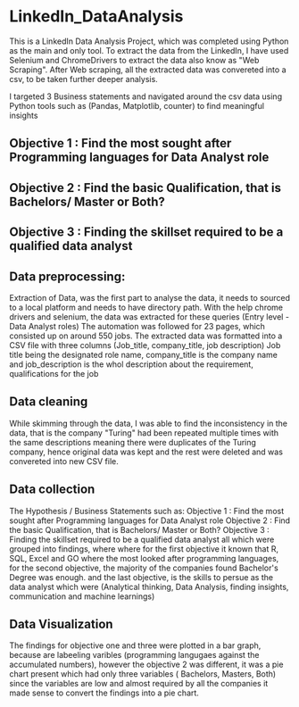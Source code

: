 # LinkedIn_DataAnalysis

This is a LinkedIn Data Analysis Project, which was completed using Python as the main and only tool.
To extract the data from the LinkedIn, I have used Selenium and ChromeDrivers to extract the data also know as "Web Scraping". 
After Web scraping, all the extracted data was convereted into a csv, to be taken further deeper analysis. 

I targeted 3 Business statements and navigated around the csv data using Python tools such as (Pandas, Matplotlib, counter) to find meaningful insights

## Objective 1 : Find the most sought after Programming languages for Data Analyst role
## Objective 2 : Find the basic Qualification, that is Bachelors/ Master or Both?
## Objective 3 : Finding the skillset required to be a qualified data analyst 

## Data preprocessing: 
Extraction of Data, was the first part to analyse the data, it needs to sourced to a local platform and needs to have directory path. 
With the help chrome drivers and selenium, the data was extracted for these queries (Entry level - Data Analyst roles)
The automation was followed for 23 pages, which consisted up on around 550 jobs. 
The extracted data was formatted into a CSV file with three columns (Job_title, company_title, job description)
Job title being the designated role name, company_title is the  company name and job_description is the whol description about the requirement, qualifications for the job

## Data cleaning
While skimming through the data, I was able to find the inconsistency in the data, that is the company "Turing" had been repeated multiple times with the same descriptions meaning 
there were duplicates of the Turing company, hence original data was kept and the rest were deleted and was convereted into new CSV file.

## Data collection
The Hypothesis / Business Statements such as:
 Objective 1 : Find the most sought after Programming languages for Data Analyst role
 Objective 2 : Find the basic Qualification, that is Bachelors/ Master or Both?
 Objective 3 : Finding the skillset required to be a qualified data analyst 
 all which were grouped into findings, where where for the first objective it known that R, SQL, Excel and GO where the most looked after programming languages, 
 for the second objective, the majority of the companies found Bachelor's Degree was enough.
 and the last objective, is the skills to persue as the data analyst which were (Analytical thinking, Data Analysis,  finding insights, communication and machine learnings)


 ## Data Visualization
 The findings for objective one and three were plotted in a bar graph, because are labeeling varibles (programming langugaes against the accumulated numbers), however
 the objective 2 was different, it was a pie chart present which had only three variables ( Bachelors, Masters, Both) since the variables are low and almost required by 
 all the companies it made sense to convert the findings into a pie chart.
